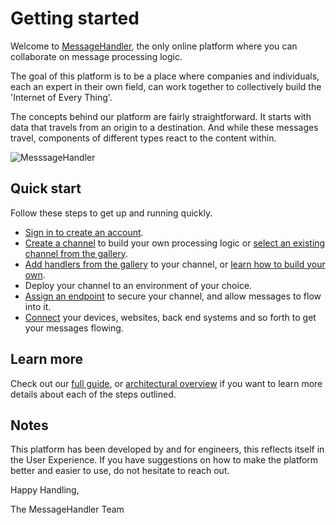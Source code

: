 # Getting started

Welcome to [MessageHandler](http://www.messagehandler.net), the only online platform where you can collaborate on message processing logic. 

The goal of this platform is to be a place where companies and individuals, each an expert in their own field, can work together to collectively build the 'Internet of Every Thing'.

The concepts behind our platform are fairly straightforward. It starts with data that travels from an origin to a destination. And while these messages travel, components of different types react to the content within.

![MesssageHandler](/documentation/images/architecture-concepts.png)

## Quick start

Follow these steps to get up and running quickly.

 * [Sign in to create an account](/account/signin).
 * [Create a channel](/channels/add) to build your own processing logic or [select an existing channel from the gallery](/gallery/channels).
 * [Add handlers from the gallery](/gallery/handlers) to your channel, or [learn how to build your own](/documentation/developing-handlers).
 * Deploy your channel to an environment of your choice.
 * [Assign an endpoint](/endpoints/new) to secure your channel, and allow messages to flow into it.
 * [Connect](documentation/connectivity) your devices, websites, back end systems and so forth to get your messages flowing.

## Learn more
 
Check out our [full guide](/documentation/basics/guide), or [architectural overview](/documentation/architecture) if you want to learn more details about each of the steps outlined.

## Notes

This platform has been developed by and for engineers, this reflects itself in the User Experience. If you have suggestions on how to make the platform better and easier to use, do not hesitate to reach out.


Happy Handling,

The MessageHandler Team